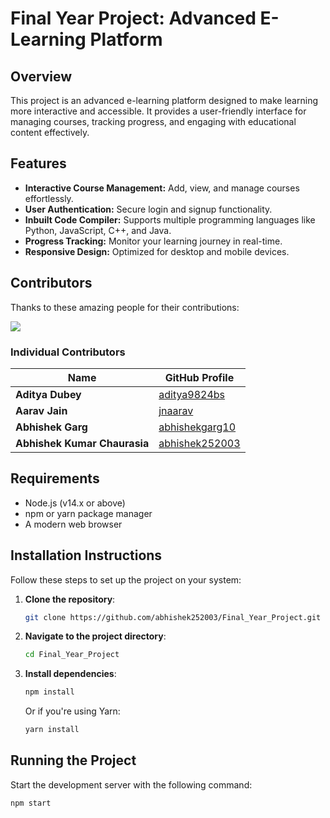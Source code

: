 # Final Year Project: Advanced E-Learning Platform

## Overview
This project is an advanced e-learning platform designed to make learning more interactive and accessible. It provides a user-friendly interface for managing courses, tracking progress, and engaging with educational content effectively.

## Features
- **Interactive Course Management:** Add, view, and manage courses effortlessly.
- **User Authentication:** Secure login and signup functionality.
- **Inbuilt Code Compiler:** Supports multiple programming languages like Python, JavaScript, C++, and Java.
- **Progress Tracking:** Monitor your learning journey in real-time.
- **Responsive Design:** Optimized for desktop and mobile devices.

## Contributors
Thanks to these amazing people for their contributions:

<a href="https://github.com/abhishek252003/Final_Year_Project/graphs/contributors">
  <img src="https://contrib.rocks/image?repo=abhishek252003/Final_Year_Project" />
</a>

### Individual Contributors
| Name                | GitHub Profile                                         |
|---------------------|-------------------------------------------------------|
| **Aditya Dubey**          | [aditya9824bs](https://github.com/aditya9824bs)        |
| **Aarav Jain**          | [jnaarav](https://github.com/jnaarav)                  |
| **Abhishek Garg**   | [abhishekgarg10](https://github.com/abhishekgarg10)     |
| **Abhishek Kumar Chaurasia** | [abhishek252003](https://github.com/abhishek252003) |

## Requirements
- Node.js (v14.x or above)
- npm or yarn package manager
- A modern web browser

## Installation Instructions
Follow these steps to set up the project on your system:

1. **Clone the repository**:
    ```bash
    git clone https://github.com/abhishek252003/Final_Year_Project.git
    ```
2. **Navigate to the project directory**:
    ```bash
    cd Final_Year_Project
    ```
3. **Install dependencies**:
    ```bash
    npm install
    ```
    Or if you're using Yarn:
    ```bash
    yarn install
    ```

## Running the Project
Start the development server with the following command:
```bash
npm start
